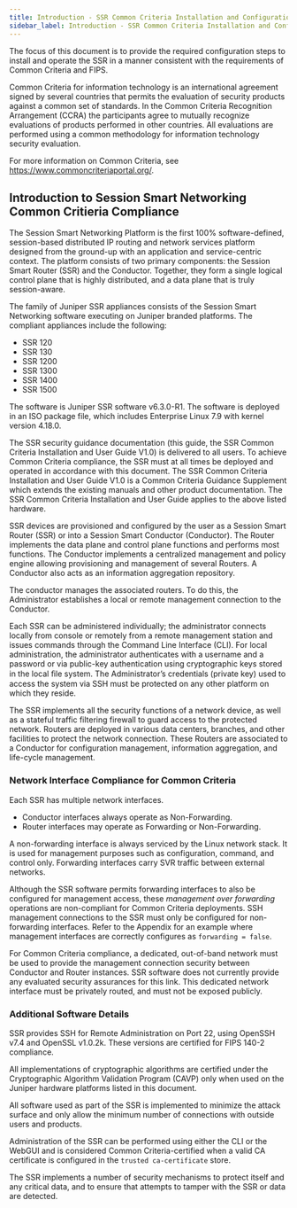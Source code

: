 ```yaml
---
title: Introduction - SSR Common Criteria Installation and Configuration
sidebar_label: Introduction - SSR Common Criteria Installation and Configuration
---
```


The focus of this document is to provide the required configuration steps to install and operate the SSR in a manner consistent with the requirements of Common Criteria and FIPS. 

Common Criteria for information technology is an international agreement signed by several countries that permits the evaluation of security products against a common set of standards. In the Common Criteria Recognition Arrangement (CCRA) the participants agree to mutually recognize evaluations of products performed in other countries. All evaluations are performed using a common methodology for information technology security evaluation.

For more information on Common Criteria, see https://www.commoncriteriaportal.org/.

## Introduction to Session Smart Networking Common Critieria Compliance

The Session Smart Networking Platform is the first 100% software-defined, session-based distributed IP routing and network services platform designed from the ground-up with an application and service-centric context. The platform consists of two primary components: the Session Smart Router (SSR) and the Conductor. Together, they form a single logical control plane that is highly distributed, and a data plane that is truly session-aware.

The family of Juniper SSR appliances consists of the Session Smart Networking software executing on Juniper branded platforms. The compliant appliances include the following:

- SSR 120
- SSR 130
- SSR 1200
- SSR 1300
- SSR 1400
- SSR 1500


The software is Juniper SSR software v6.3.0-R1. The software is deployed in an ISO package file, which includes Enterprise Linux 7.9 with kernel version 4.18.0.

The SSR security guidance documentation (this guide, the SSR Common Criteria Installation and User Guide V1.0) is delivered to all users. To achieve Common Criteria compliance, the SSR must at all times be deployed and operated in accordance with this document. The SSR Common Criteria Installation and User Guide V1.0 is a Common Criteria Guidance Supplement which extends the existing manuals and other product documentation. The SSR Common Criteria Installation and User Guide applies to the above listed hardware. 

SSR devices are provisioned and configured by the user as a Session Smart Router (SSR) or into a Session Smart Conductor (Conductor). The Router implements the data plane and control plane functions and performs most functions. The Conductor implements a centralized management and policy engine allowing provisioning and management of several Routers. A Conductor also acts as an information aggregation repository. 

The conductor manages the associated routers. To do this, the Administrator establishes a local or remote management connection to the Conductor.

Each SSR can be administered individually; the administrator connects locally from console or remotely from a remote management station and issues commands through the Command Line Interface (CLI). For local administration, the administrator authenticates with a username and a password or via public-key authentication using cryptographic keys stored in the local ﬁle system. The Administrator’s credentials (private key) used to access the system via SSH must be protected on any other platform on which they reside.

The SSR implements all the security functions of a network device, as well as a stateful traffic filtering firewall to guard access to the protected network. Routers are deployed in various data centers, branches, and other facilities to protect the network connection. These Routers are associated to a Conductor for configuration management, information aggregation, and life-cycle management. 

### Network Interface Compliance for Common Criteria

Each SSR has multiple network interfaces.

- Conductor interfaces always operate as Non-Forwarding.
- Router interfaces may operate as Forwarding or Non-Forwarding.

A non-forwarding interface is always serviced by the Linux network stack. It is used for management purposes such as configuration, command, and control only. Forwarding interfaces carry SVR traffic between external networks.

Although the SSR software permits forwarding interfaces to also be configured for management access, these *management over forwarding* operations are non-compliant for Common Criteria deployments. SSH management connections to the SSR must only be configured for non-forwarding interfaces. Refer to the Appendix for an example where management interfaces are correctly configures as `forwarding = false`.

For Common Criteria compliance, a dedicated, out-of-band network must be used to provide the management connection security between Conductor and Router instances. SSR software does not currently provide any evaluated security assurances for this link. This dedicated network interface must be privately routed, and must not be exposed publicly.


### Additional Software Details

SSR provides SSH for Remote Administration on Port 22, using OpenSSH v7.4 and OpenSSL v1.0.2k. These versions are certified for FIPS 140-2 compliance. 

All implementations of cryptographic algorithms are certified under the Cryptographic Algorithm Validation Program (CAVP) only when used on the Juniper hardware platforms listed in this document. 

All software used as part of the SSR is implemented to minimize the attack surface and only allow the minimum number of connections with outside users and products. 

Administration of the SSR can be performed using either the CLI or the WebGUI and is considered Common Criteria-certified when a valid CA certificate is configured in the `trusted ca-certificate` store.  

The SSR implements a number of security mechanisms to protect itself and any critical data, and to ensure that attempts to tamper with the SSR or data are detected.


